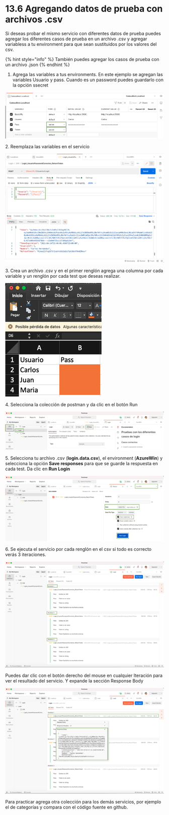 # 13.6 Agregando datos de prueba con archivos .csv

Si deseas probar el mismo servicio con diferentes datos de prueba puedes agregar los diferentes casos de prueba en un archivo .csv y agregar variabless a tu environment para que sean sustituidos por los valores del csv.&#x20;

{% hint style="info" %}
También puedes agregar los casos de prueba con un archivo .json
{% endhint %}

1. Agrega las variables a tus environments. En este ejemplo se agregan las variables Usuario y pass. Cuando es un password puedes guardarlo con la opción ssecret

![](<../.gitbook/assets/image (615) (1) (1) (1).png>)

2\. Reemplaza las variables en el servicio

![](<../.gitbook/assets/image (573).png>)

3\. Crea un archivo .csv y en el primer renglón agrega una columna por cada variable y un renglón por cada test que deseas realizar.&#x20;

![](<../.gitbook/assets/image (616) (1).png>)

4\. Selecciona la colección de postman y da clic en el botón Run

![](<../.gitbook/assets/image (575).png>)

5\. Selecciona tu archivo .csv (**login.data.csv**), el environment (**AzureWin**) y selecciona la opción **Save responses** para que se guarde la respuesta en cada test. Da clic en **Run Login**

![](<../.gitbook/assets/image (576).png>)

6\. Se ejecuta el servicio por cada renglón en el csv si todo es correcto verás 3 iteraciones.

![](<../.gitbook/assets/image (577).png>)

Puedes dar clic con el botón derecho del mouse en cualquier Iteración para ver el resultado del servicio. Y expande la sección Response Body

![](<../.gitbook/assets/image (578).png>)

Para practicar agrega otra colección para los demás servicios, por ejemplo el de categorías y compara con el código fuente en github.
